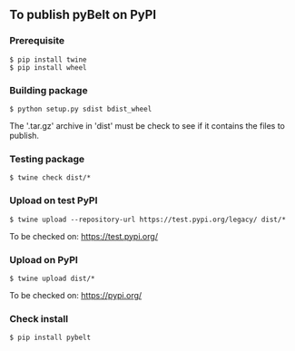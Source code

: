 ## To publish pyBelt on PyPI

### Prerequisite

```
$ pip install twine
$ pip install wheel
```

### Building package

```
$ python setup.py sdist bdist_wheel
```

The '.tar.gz' archive in 'dist' must be check to see if it contains the files to publish.

### Testing package

```
$ twine check dist/*
```

### Upload on test PyPI

```
$ twine upload --repository-url https://test.pypi.org/legacy/ dist/*
```

To be checked on: https://test.pypi.org/

### Upload on PyPI

```
$ twine upload dist/*
```

To be checked on: https://pypi.org/

### Check install

```
$ pip install pybelt
```



